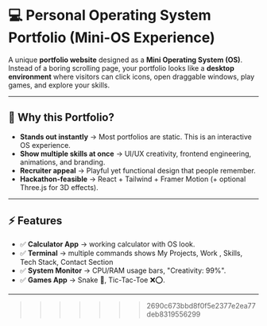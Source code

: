 
# 💻 Personal Operating System Portfolio (Mini-OS Experience)

A unique **portfolio website** designed as a **Mini Operating System (OS)**.  
Instead of a boring scrolling page, your portfolio looks like a **desktop environment** where visitors can click icons, open draggable windows, play games, and explore your skills.

---

## 🎯 Why this Portfolio?

- **Stands out instantly** → Most portfolios are static. This is an interactive OS experience.  
- **Show multiple skills at once** → UI/UX creativity, frontend engineering, animations, and branding.  
- **Recruiter appeal** → Playful yet functional design that people remember.  
- **Hackathon-feasible** → React + Tailwind + Framer Motion (+ optional Three.js for 3D effects).  

---

## ⚡ Features

- ✅ **Calculator App** → working calculator with OS look.  
- ✅ **Terminal** → multiple commands shows My Projects, Work , Skills, Tech Stack, Contact Section  
- ✅ **System Monitor** → CPU/RAM usage bars, "Creativity: 99%".  
- ✅ **Games App** → Snake 🐍, Tic-Tac-Toe ❌⭕.
 

---
>>>>>>> 2690c673bbd8f0f5e2377e2ea77deb8319556299
